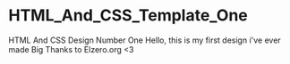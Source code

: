 # HTML_And_CSS_Template_One
HTML And CSS Design Number One
Hello, this is my first design i've ever made 
Big Thanks to Elzero.org <3
